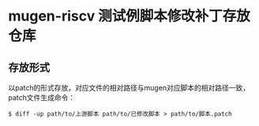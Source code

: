 # mugen-riscv 测试例脚本修改补丁存放仓库

## 存放形式
以patch的形式存放，对应文件的相对路径与mugen对应脚本的相对路径一致，patch文件生成命令：
```
$ diff -up path/to/上游脚本 path/to/已修改脚本 > path/to/脚本.patch
```
